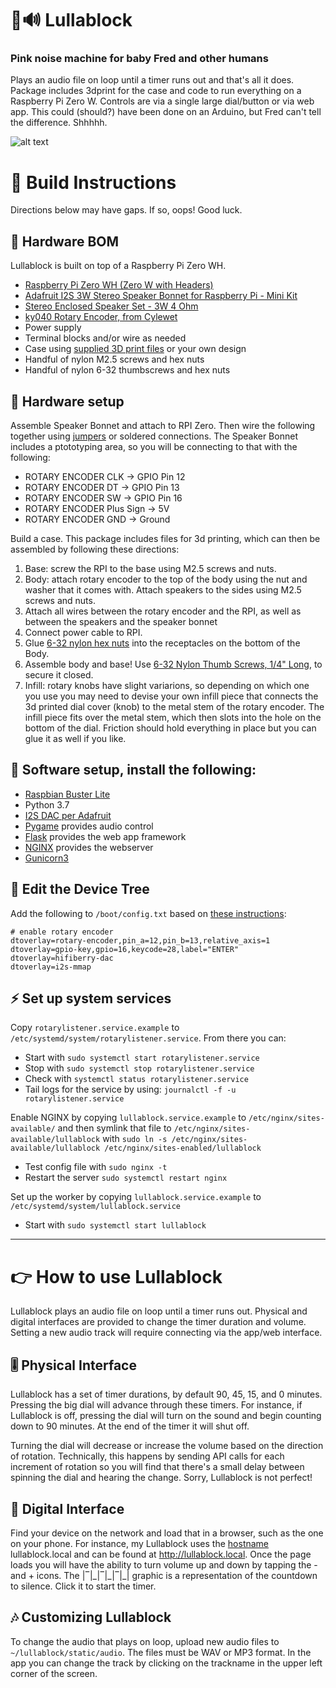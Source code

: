 # 🤫🔊 Lullablock

### Pink noise machine for baby Fred and other humans

Plays an audio file on loop until a timer runs out and that's all it does. Package includes 3dprint for the case and code to run everything on a Raspberry Pi Zero W. Controls are via a single large dial/button or via web app. This could (should?) have been done on an Arduino, but Fred can't tell the difference. Shhhhh.

![alt text](https://github.com/bryanboyer/lullablock/blob/master/3dprint/lullablock_build.jpg?raw=true)

# 🔧 Build Instructions

Directions below may have gaps. If so, oops! Good luck.

## 🛒 Hardware BOM
Lullablock is built on top of a Raspberry Pi Zero WH.

- [Raspberry Pi Zero WH (Zero W with Headers)](https://www.adafruit.com/product/3708)
- [Adafruit I2S 3W Stereo Speaker Bonnet for Raspberry Pi - Mini Kit](https://www.adafruit.com/product/3346)
- [Stereo Enclosed Speaker Set - 3W 4 Ohm](https://www.adafruit.com/product/1669)
- [ky040 Rotary Encoder, from Cylewet](https://www.amazon.com/Cylewet-Encoder-15%C3%9716-5-Arduino-CYT1062/dp/B06XQTHDRR)
- Power supply
- Terminal blocks and/or wire as needed
- Case using [supplied 3D print files](https://github.com/bryanboyer/lullablock/tree/master/3dprint) or your own design
- Handful of nylon M2.5 screws and hex nuts
- Handful of nylon 6-32 thumbscrews and hex nuts

## 🧰 Hardware setup
Assemble Speaker Bonnet and attach to RPI Zero. Then wire the following together using [jumpers](https://www.adafruit.com/product/1953?gclid=CjwKCAiA25v_BRBNEiwAZb4-ZRbKXj26y8MHqaMjv3Fv1vKvwB_-EpQndhkhp318n3Iuip4fMkSVdhoChYwQAvD_BwE) or soldered connections. The Speaker Bonnet includes a ptototyping area, so you will be connecting to that with the following:
- ROTARY ENCODER CLK -> GPIO Pin 12
- ROTARY ENCODER DT -> GPIO Pin 13
- ROTARY ENCODER SW -> GPIO Pin 16
- ROTARY ENCODER Plus Sign -> 5V 
- ROTARY ENCODER GND -> Ground

Build a case. This package includes files for 3d printing, which can then be assembled by following these directions:
1. Base: screw the RPI to the base using M2.5 screws and nuts.
2. Body: attach rotary encoder to the top of the body using the nut and washer that it comes with. Attach speakers to the sides using M2.5 screws and nuts.
3. Attach all wires between the rotary encoder and the RPI, as well as between the speakers and the speaker bonnet
4. Connect power cable to RPI.
5. Glue [6-32 nylon hex nuts](https://www.mcmaster.com/catalog/126/3382) into the receptacles on the bottom of the Body.
6. Assemble body and base! Use [6-32 Nylon Thumb Screws, 1/4" Long](https://www.mcmaster.com/catalog/126/3265), to secure it closed.
7. Infill: rotary knobs have slight variarions, so depending on which one you use you may need to devise your own infill piece that connects the 3d printed dial cover (knob) to the metal stem of the rotary encoder. The infill piece fits over the metal stem, which then slots into the hole on the bottom of the dial. Friction should hold everything in place but you can glue it as well if you like.

## 👾 Software setup, install the following:
- [Raspbian Buster Lite](https://downloads.raspberrypi.org/raspios_lite_armhf/images/raspios_lite_armhf-2020-12-04/2020-12-02-raspios-buster-armhf-lite.zip)
- Python 3.7
- [I2S DAC per Adafruit](https://learn.adafruit.com/adafruit-speaker-bonnet-for-raspberry-pi/raspberry-pi-usage)
- [Pygame](https://www.pygame.org/) provides audio control
- [Flask](https://flask.palletsprojects.com/) provides the web app framework
- [NGINX](https://www.nginx.com/) provides the webserver
- [Gunicorn3](https://gunicorn.org/)  

## 🌳 Edit the Device Tree
Add the following to `/boot/config.txt` based on [these instructions](https://blog.ploetzli.ch/2018/ky-040-rotary-encoder-linux-raspberry-pi/):
```
# enable rotary encoder
dtoverlay=rotary-encoder,pin_a=12,pin_b=13,relative_axis=1
dtoverlay=gpio-key,gpio=16,keycode=28,label="ENTER"
dtoverlay=hifiberry-dac
dtoverlay=i2s-mmap
```

## ⚡️ Set up system services
Copy `rotarylistener.service.example` to `/etc/systemd/system/rotarylistener.service`. From there you can:
- Start with `sudo systemctl start rotarylistener.service`
- Stop with `sudo systemctl stop rotarylistener.service`
- Check with `systemctl status rotarylistener.service`
- Tail logs for the service by using: `journalctl -f -u rotarylistener.service`

Enable NGINX by copying `lullablock.service.example` to `/etc/nginx/sites-available/` and then symlink that file to `/etc/nginx/sites-available/lullablock` with `sudo ln -s /etc/nginx/sites-available/lullablock /etc/nginx/sites-enabled/lullablock`
- Test config file with `sudo nginx -t`
- Restart the server `sudo systemctl restart nginx`

Set up the worker by copying `lullablock.service.example` to `/etc/systemd/system/lullablock.service`
- Start with `sudo systemctl start lullablock`

-----------------------------

# 👉 How to use Lullablock

Lullablock plays an audio file on loop until a timer runs out. Physical and digital interfaces are provided to change the timer duration and volume. Setting a new audio track will require connecting via the app/web interface.

## 🎚 Physical Interface

Lullablock has a set of timer durations, by default 90, 45, 15, and 0 minutes. Pressing the big dial will advance through these timers. For instance, if Lullablock is off, pressing the dial will turn on the sound and begin counting down to 90 minutes. At the end of the timer it will shut off.

Turning the dial will decrease or increase the volume based on the direction of rotation. Technically, this happens by sending API calls for each increment of rotation so you will find that there's a small delay between spinning the dial and hearing the change. Sorry, Lullablock is not perfect!

## 📱 Digital Interface

Find your device on the network and load that in a browser, such as the one on your phone. For instance, my Lullablock uses the [hostname](https://www.howtogeek.com/167195/how-to-change-your-raspberry-pi-or-other-linux-devices-hostname/) lullablock.local and can be found at http://lullablock.local. Once the page loads you will have the ability to turn volume up and down by tapping the - and + icons. The |‾|\_|‾|\_|‾|\_| graphic is a representation of the countdown to silence. Click it to start the timer.

## 🎶 Customizing Lullablock

To change the audio that plays on loop, upload new audio files to `~/lullablock/static/audio`. The files must be WAV or MP3 format. In the app you can change the track by clicking on the trackname in the upper left corner of the screen.
